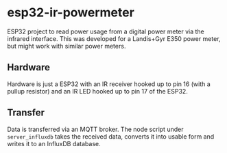 # esp32-ir-powermeter
ESP32 project to read power usage from a digital power meter via the infrared interface.
This was developed for a Landis+Gyr E350 power meter, but might work with similar power meters.

## Hardware
Hardware is just a ESP32 with an IR receiver hooked up to pin 16 (with a pullup resistor) and an IR LED hooked up to pin 17 of the ESP32.

## Transfer
Data is transferred via an MQTT broker. The node script under `server_influxdb` takes the received data, converts it into usable form and writes it to an InfluxDB database.
